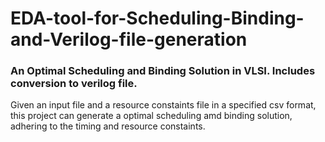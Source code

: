 # EDA-tool-for-Scheduling-Binding-and-Verilog-file-generation
### An Optimal Scheduling and Binding Solution in VLSI. Includes conversion to verilog file.

Given an input file and a resource constaints file in a specified csv format, this project can generate a optimal scheduling amd binding solution, adhering to the timing and resource constaints.
